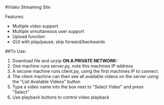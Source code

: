 #Video Streaming Site

Features:
- Multiple video support
- Multiple simultaneous user support
- Upload function
- GUI with play/pause, skip forward/backwards

##To Use:
1. Download file and unzip
**ON A PRIVATE NETWORK:**
2. One machine runs server.py, note this machines IP address
3. A secone machine runs client.py, using the first machines IP to connect.
4. The client machine can then see all available videos on the server using the "List Available Videos" button
5. Type a video name into the box next to "Select Video" and press "Select"
6. Use playback buttons to control video playback